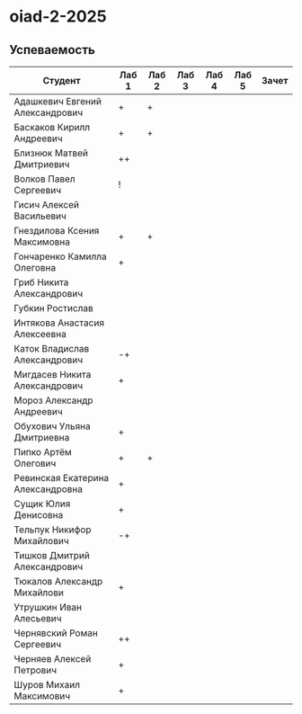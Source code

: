# oiad-2-2025

## Успеваемость
| Студент                           | Лаб 1 | Лаб 2 | Лаб 3 | Лаб 4 | Лаб 5 | Зачет |
| --------------------------------- | ----- | ----- | ----- | ----- | ----- | ----- |
| Адашкевич Евгений Александрович   |   +   |   +   |       |       |       |       |
| Баскаков Кирилл Андреевич         |   +   |   +   |       |       |       |       |
| Близнюк Матвей Дмитриевич         |   ++  |       |       |       |       |       |
| Волков Павел Сергеевич            |   !   |       |       |       |       |       |
| Гисич Алексей Васильевич          |       |       |       |       |       |       |
| Гнездилова Ксения Максимовна      |   +   |   +   |       |       |       |       |
| Гончаренко Камилла Олеговна       |   +   |       |       |       |       |       |
| Гриб Никита Александрович         |       |       |       |       |       |       |
| Губкин Ростислав                  |       |       |       |       |       |       |
| Интякова Анастасия Алексеевна     |       |       |       |       |       |       |
| Каток Владислав Александрович     |   -+  |       |       |       |       |       |
| Мигдасев Никита Александрович     |   +   |       |       |       |       |       |
| Мороз Александр Андреевич         |       |       |       |       |       |       |
| Обухович Ульяна Дмитриевна        |   +   |       |       |       |       |       |
| Пипко Артём Олегович              |   +   |   +   |       |       |       |       |
| Ревинская Екатерина Александровна |   +   |       |       |       |       |       |
| Сущик Юлия Денисовна              |   +   |       |       |       |       |       |
| Тельпук Никифор Михайлович        |   -+  |       |       |       |       |       |
| Тишков Дмитрий Александрович      |       |       |       |       |       |       |
| Тюкалов Александр Михайлови       |   +   |       |       |       |       |       |
| Утрушкин Иван Алесьевич           |       |       |       |       |       |       |
| Чернявский Роман Сергеевич        |   ++  |       |       |       |       |       |
| Черняев Алексей Петрович          |   +   |       |       |       |       |       |
| Шуров Михаил Максимович           |   +   |       |       |       |       |       |
